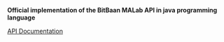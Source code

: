 **Official implementation of the BitBaan MALab API in java programming language**

[API Documentation](https://malab.bitbaan.com/apidocs/en)



